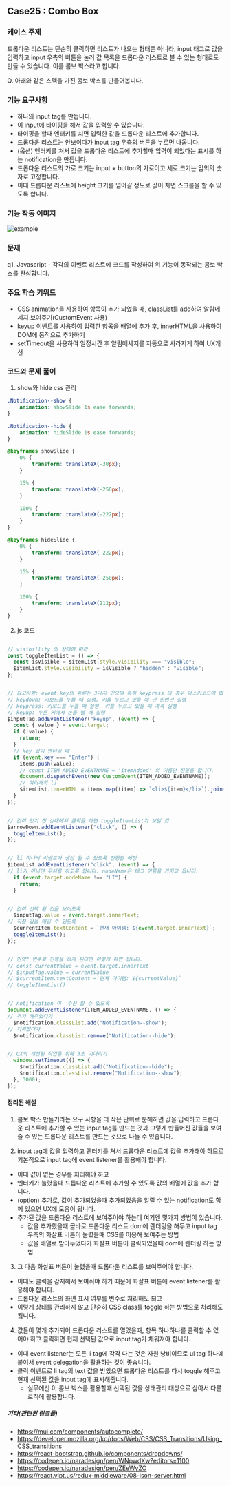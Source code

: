 ## Case25 : Combo Box


### 케이스 주제
드롭다운 리스트는 단순히 클릭하면 리스트가 나오는 형태뿐 아니라, input 태그로 값을 입력하고 input 우측의 버튼을 눌러 값 목록을 드롭다운 리스트로 볼 수 있는 형태로도 만들 수 있습니다. 이를 콤보 박스라고 합니다.  


Q. 아래와 같은 스펙을 가진 콤보 박스를 만들어봅니다.


### 기능 요구사항
- 하나의 input tag를 만듭니다.
- 이 input에 타이핑을 해서 값을 입력할 수 있습니다.
- 타이핑을 할때 엔터키를 치면 입력한 값을 드롭다운 리스트에 추가합니다.
- 드롭다운 리스트는 안보이다가 input tag 우측의 버튼을 누르면 나옵니다.
- (옵션) 엔터키를 쳐서 값을 드롭다운 리스트에 추가할때 입력이 되었다는 표시를 하는 notification을 만듭니다.
- 드롭다운 리스트의 가로 크기는 input + button의 가로이고 세로 크기는 임의의 숫자로 고정합니다.
- 이때 드롭다운 리스트에 height 크기를 넘어갈 정도로 값이 차면 스크롤을 할 수 있도록 합니다.


### 기능 작동 이미지
![example](https://user-images.githubusercontent.com/59094619/134638576-3cec6005-b905-49c7-b880-618bd29e70e5.gif)


### 문제
q1. Javascript - 각각의 이벤트 리스트에 코드를 작성하여 위 기능이 동작되는 콤보 박스를 완성합니다.


### 주요 학습 키워드
- CSS animation을 사용하여 항목이 추가 되었을 때, classList를 add하여 알림메세지 보여주기(CustomEvent 사용)
- keyup 이벤트를 사용하여 입력한 항목을 배열에 추가 후, innerHTML을 사용하여 DOM에 동적으로 추가하기
- setTimeout을 사용하여 일정시간 후 알림메세지를 자동으로 사라지게 하여 UX개선

### 코드와 문제 풀이


1. show와 hide  css 관리
```css
.Notification--show {
    animation: showSlide 1s ease forwards;
}

.Notification--hide {
    animation: hideSlide 1s ease forwards;
}

@keyframes showSlide {
    0% {
        transform: translateX(-30px);
    }

    15% {
        transform: translateX(-250px);
    }

    100% {
        transform: translateX(-222px);
    }
}

@keyframes hideSlide {
    0% {
        transform: translateX(-222px);
    }

    15% {
        transform: translateX(-250px);
    }

    100% {
        transform: translateX(212px);
    }
}
```


2. js 코드
```js

// visibillity 의 상태에 따라
const toggleItemList = () => {
  const isVisible = $itemList.style.visibility === "visible";
  $itemList.style.visibility = isVisible ? "hidden" : "visible";
};


// 참고사항: event.key의 종류는 3가지 있으며 특히 keypress 의 경우 아스키코드에 없는 한글은 미지원 됩니다.
// keydown: 키보드를 누를 때 실행. 키를 누르고 있을 때 단 한번만 실행
// keypress: 키보드를 누를 때 실행. 키를 누르고 있을 때 계속 실행
// keyup: 누른 키에서 손을 뗄 때 실행
$inputTag.addEventListener("keyup", (event) => {
  const { value } = event.target;
  if (!value) {
    return;
  }
  // key 값이 엔터일 때
  if (event.key === "Enter") {
    items.push(value);
    // const ITEM_ADDED_EVENTNAME = 'itemAdded' 의 이름만 전달을 합니다.
    document.dispatchEvent(new CustomEvent(ITEM_ADDED_EVENTNAME));
    // 여러개의 li
    $itemList.innerHTML = items.map((item) => `<li>${item}</li>`).join("");
  }
});


// 값이 있기 전 상태에서 클릭을 하면 toggleItemList가 보일 것
$arrowDown.addEventListener("click", () => {
  toggleItemList();
});


// li 하나씩 이벤트가 생성 될 수 있도록 진행할 에정
$itemList.addEventListener("click", (event) => {
// li가 아니면 무시를 하도록 합니다. nodeName은 태그 이름을 가지고 옵니다.
  if (event.target.nodeName !== "LI") {
    return;
  }


// 값이 선택 된 것을 보이도록
  $inputTag.value = event.target.innerText;
// 직접 값을 매길 수 있도록
  $currentItem.textContent = `현재 아이템: ${event.target.innerText}`;
  toggleItemList();
});


// 만약? 변수로 진행을 하게 된다면 이렇게 하면 됩니다.
// const currentValue = event.target.innerText
// $inputTag.value = currentValue
// $currentItem.textContent =`현재 아이템: ${currentValue}`
// toggleItemList()


// notification 이  수신 할 수 있도록
document.addEventListener(ITEM_ADDED_EVENTNAME, () => {
// 추가 해주었다가
  $notification.classList.add("Notification--show");
// 지워졌다가
  $notification.classList.remove("Notification--hide");


// UX의 개선된 작업을 위해 3초 기다리기
  window.setTimeout(() => {
    $notification.classList.add("Notification--hide");
    $notification.classList.remove("Notification--show");
  }, 3000);
});
```



#### 정리된 해설
1. 콤보 박스 만들기라는 요구 사항을 더 작은 단위로 분해하면 값을 입력하고 드롭다운 리스트에 추가할 수 있는 input tag를 만드는 것과 그렇게 만들어진 값들을 보여줄 수 있는 드롭다운 리스트를 만드는 것으로 나눌 수 있습니다.

2. input tag에 값을 입력하고 엔터키를 쳐서 드롭다운 리스트에 값을 추가해야 하므로 기본적으로 input tag에 event listener를 활용해야 합니다.
- 이때 값이 없는 경우를 처리해야 하고
- 엔터키가 눌렸을때 드롭다운 리스트에 추가할 수 있도록 값의 배열에 값을 추가 합니다.
- (option) 추가로, 값이 추가되었을때 추가되었음을 알릴 수 있는 notification도 함께 있으면 UX에 도움이 됩니다.
- 추가된 값을 드롭다운 리스트에 보여주어야 하는데 여기엔 몇가지 방법이 있습니다.
  * 값을 추가했을때 곧바로 드롭다운 리스트 dom에 렌더링을 해두고 input tag 우측의 화살표 버튼이 눌렸을때 CSS를 이용해 보여주는 방법
  * 값을 배열로 받아두었다가 화살표 버튼이 클릭되었을때 dom에 렌더링 하는 방법

3. 그 다음 화살표 버튼이 눌렸을때 드롭다운 리스트를 보여주어야 합니다.
- 이때도 클릭을 감지해서 보여줘야 하기 때문에 화살표 버튼에 event listener를 활용해야 합니다.
- 드롭다운 리스트의 화면 표시 여부를 변수로 처리해도 되고
- 이렇게 상태를 관리하지 않고 단순히 CSS class를 toggle 하는 방법으로 처리해도 됩니다.

4. 값들이 몇개 추가되어 드롭다운 리스트를 열었을때, 항목 하나하나를 클릭할 수 있어야 하고 클릭하면 현재 선택된 값으로 input tag가 채워져야 합니다.
- 이때 event listener는 모든 li tag에 각각 다는 것은 자원 낭비이므로 ul tag 하나에 붙여서 event delegation을 활용하는 것이 좋습니다.
- 클릭 이벤트로 li tag의 text 값을 받았으면 드롭다운 리스트를 다시 toggle 해주고 현재 선택된 값을 input tag에 표시해줍니다.
  * 실무에선 이 콤보 박스를 활용할때 선택된 값을 상태관리 대상으로 삼아서 다른 로직에 활용합니다.


##### 기타(관련된 링크들)
- https://mui.com/components/autocomplete/
- https://developer.mozilla.org/ko/docs/Web/CSS/CSS_Transitions/Using_CSS_transitions
- https://react-bootstrap.github.io/components/dropdowns/
- https://codepen.io/naradesign/pen/WNpwdXw?editors=1100
- https://codepen.io/naradesign/pen/ZEeWyZO
- https://react.vlpt.us/redux-middleware/08-json-server.html
